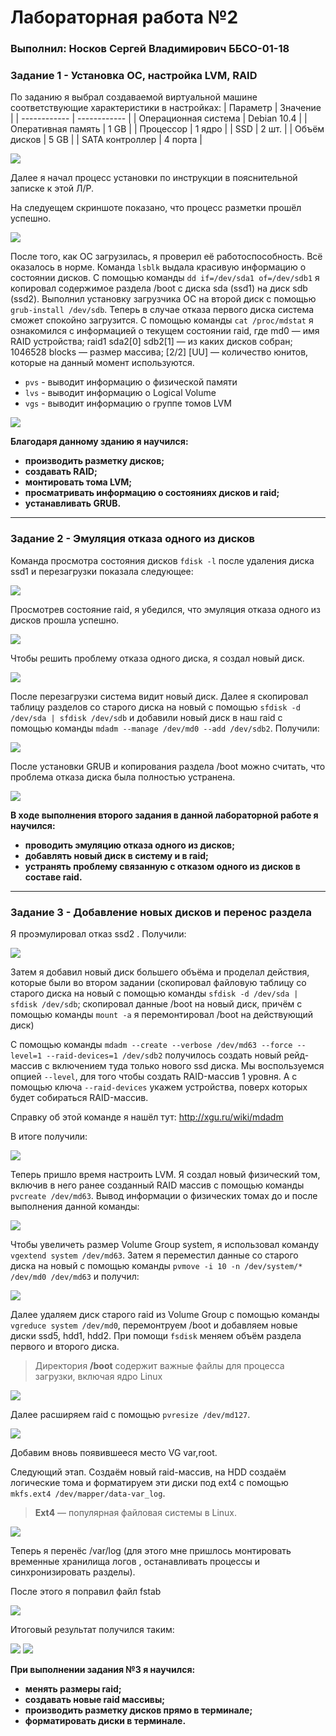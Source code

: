 # Лабораторная работа №2
###  Выполнил: Носков Сергей Владимирович ББСО-01-18

### Задание 1 - Установка ОС, настройка LVM, RAID
По заданию я выбрал создаваемой виртуальной машине соответствующие характеристики в настройках:
| Параметр  | Значение  |
| ------------ | ------------ |
| Операционная система | Debian 10.4 |
|  Оперативная память | 1 GB  |
| Процессор  |  1 ядро |
| SSD  | 2 шт.  |
| Объём дисков  | 5 GB  |
| SATA контроллер  | 4 порта  |

![](https://github.com/noskovsv/labsOS/blob/master/Screenshots/2.1.jpg)

Далее я начал процесс установки по инструкции в пояснительной записке к этой Л/Р.

На следуещем скриншоте показано, что процесс разметки прошёл успешно.

![](https://github.com/noskovsv/labsOS/blob/master/Screenshots/2.2.jpg)

После того, как ОС загрузилась, я проверил её работоспособность. Всё оказалось в норме.
Команда `lsblk`  выдала красивую информацию о состоянии дисков. С помощью команды `dd if=/dev/sda1 of=/dev/sdb1` я копировал содержимое раздела /boot с диска sda (ssd1) на диск sdb (ssd2).  Выполнил установку загрузчика ОС на второй диск с помощью `grub-install /dev/sdb`. Теперь в случае отказа первого диска система сможет спокойно загрузится. 
C помощью команды `cat /proc/mdstat` я ознакомился с информацией о текущем состоянии raid, где md0 — имя RAID устройства; raid1 sda2[0] sdb2[1] — из каких дисков собран; 1046528 blocks — размер массива; [2/2] [UU] — количество юнитов, которые на данный момент используются.
- `pvs` - выводит информацию о физической памяти
- `lvs` - выводит информацию о Logical Volume
- `vgs` - выводит информацию о группе томов LVM

![](https://github.com/noskovsv/labsOS/blob/master/Screenshots/2.3.jpg)

**Благодаря данному зданию я научился:**
- **производить разметку дисков;**
- **создавать RAID;**
- **монтировать тома LVM;**
- **просматривать информацию о состояниях дисков и raid;**
- **устанавливать GRUB.**

------------

### Задание 2 - Эмуляция отказа одного из дисков

Команда просмотра состояния дисков `fdisk -l` после удаления диска ssd1 и перезагрузки  показала следующее:

![](https://github.com/noskovsv/labsOS/blob/master/Screenshots/2.4.jpg)

Просмотрев состояние raid, я убедился, что эмуляция отказа одного из дисков прошла успешно. 

![](https://github.com/noskovsv/labsOS/blob/master/Screenshots/2.5.jpg)

Чтобы решить проблему отказа одного диска, я создал новый диск.

![](https://github.com/noskovsv/labsOS/blob/master/Screenshots/2.6.jpg)

После перезагрузки система видит новый диск. Далее я скопировал таблицу разделов со старого диска на новый с помощью `sfdisk -d /dev/sda | sfdisk /dev/sdb`
и добавили новый диск в наш raid c помощью команды `mdadm --manage /dev/md0 --add /dev/sdb2`. Получили:

![](https://github.com/noskovsv/labsOS/blob/master/Screenshots/2.7.jpg)

После установки GRUB и копирования раздела /boot можно считать, что проблема отказа диска была полностью устранена.

![](https://github.com/noskovsv/labsOS/blob/master/Screenshots/2.8.jpg)

**В ходе выполнения второго задания в данной лабораторной работе я научился:**
- **проводить эмуляцию отказа одного из дисков;**
- **добавлять новый диск в систему и в raid;**
- **устранять проблему связанную с отказом одного из дисков в составе raid.**

------------

### Задание 3 - Добавление новых дисков и перенос раздела

Я проэмулировал отказ ssd2 . Получили:

![](https://github.com/noskovsv/labsOS/blob/master/Screenshots/2.3.1.jpg)

Затем я добавил новый диск большего объёма и проделал действия, которые были во втором задании (скопировал файловую таблицу со старого диска на новый с помощью команды `sfdisk -d /dev/sda | sfdisk /dev/sdb`;  скопировал данные /boot на новый диск, причём с помощью команды `mount -a` я перемонтировал /boot на действующий диск)

С помощью команды `mdadm --create --verbose /dev/md63 --force --level=1 --raid-devices=1 /dev/sdb2`  получилось создать новый рейд-массив с включением туда только нового ssd диска. Мы воспользуемся опцией `--level`, для того чтобы создать RAID-массив 1 уровня. А с помощью ключа `--raid-devices` укажем устройства, поверх которых будет собираться RAID-массив.

Справку об этой команде я нашёл тут: http://xgu.ru/wiki/mdadm

В итоге получили:

![](https://github.com/noskovsv/labsOS/blob/master/Screenshots/2.3.2.jpg)

Теперь пришло время настроить LVM. Я создал новый физический том, включив в него ранее созданный RAID массив с помощью команды `pvcreate /dev/md63`.
Вывод информации о физических томах до и после выполнения данной команды:

![](https://github.com/noskovsv/labsOS/blob/master/Screenshots/2.3.3.jpg)

Чтобы увеличеть размер Volume Group system, я использовал команду `vgextend system /dev/md63`. Затем я переместил данные со старого диска на новый с помощью команды `pvmove -i 10 -n /dev/system/* /dev/md0 /dev/md63` и получил: 

![](https://github.com/noskovsv/labsOS/blob/master/Screenshots/2.3.4.jpg)

Далее удаляем диск старого raid из Volume Group с помощью команды `vgreduce system /dev/md0`, перемонтруем /boot и добавляем новые диски ssd5, hdd1, hdd2. При помощи `fsdisk` меняем объём раздела первого и второго диска.
> Директория **/boot** cодержит важные файлы для процесса загрузки, включая ядро Linux

![](https://github.com/noskovsv/labsOS/blob/master/Screenshots/2.3.5.jpg)

Далее расширяем raid с помощью `pvresize /dev/md127`. 

![](https://github.com/noskovsv/labsOS/blob/master/Screenshots/2.3.6.jpg)

Добавим вновь появившееся место VG var,root.

Следующий этап. Создаём новый raid-массив, на HDD создаём логические тома и форматируем эти диски под ext4 с помощью `mkfs.ext4 /dev/mapper/data-var_log`.
> **Ext4** — популярная файловая системы в Linux.

![](https://github.com/noskovsv/labsOS/blob/master/Screenshots/2.3.7.jpg)

Теперь я перенёс /var/log (для этого мне пришлось монтировать временные хранилища логов , останавливать процессы и синхронизировать разделы).

После этого я поправил файл fstab

![](https://github.com/noskovsv/labsOS/blob/master/Screenshots/2.3.8.jpg)

Итоговый результат получился таким:

![](https://github.com/noskovsv/labsOS/blob/master/Screenshots/2.3.9.jpg)
![](https://github.com/noskovsv/labsOS/blob/master/Screenshots/2.3.10.jpg)

**При выполнении задания №3 я научился:**
- **менять размеры raid;**
- **создавать новые raid массивы;**
- **производить разметку дисков прямо в терминале;**
- **форматировать диски в терминале.**
